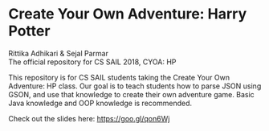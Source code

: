 # Create Your Own Adventure: Harry Potter
Rittika Adhikari & Sejal Parmar <br/>
The official repository for CS SAIL 2018, CYOA: HP <br/>

This repository is for CS SAIL students taking the Create Your Own Adventure: HP class. Our goal is to teach students how to parse JSON using GSON, and use that knowledge to create their own adventure game. Basic Java knowledge and OOP knowledge is recommended. 

Check out the slides here: https://goo.gl/qon6Wj
